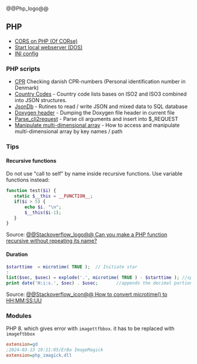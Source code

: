 @@Php_logo@@

## PHP 

- [CORS on PHP (Of CORse)](of-course.html)
- [Start local webserver (DOS)](local_server.html)
- [INI config](ini_config)

### PHP scripts

- [CPR](/cpr) Checking danish CPR-numbers (Personal identification number in Denmark)
- [Country Codes](/country.io/) - Country code lists bases on ISO2 and ISO3 combined into JSON structures.
- [JsonDb](/jsondb/) - Rutines to read / write JSON and mixed data to SQL database
- [Doxygen header](Doxygen/) - Dumping the Doxygen file header in current file
- [Parse_cli2request](parse_cli2request/) - Parse cli arguments and insert into $_REQUEST
- [Manipulate multi-dimensional array](Modify_structure/) - How to access and manipulate multi-dimensional array by key names / path

### Tips

#### Recursive functions
Do not use "call to self" by name inside recursive functions. Use variable functions instead:

```php
function test($i) {
   static $__this = __FUNCTION__;
   if($i > 5) {
       echo $i. "\n";
       $__this($i-1);
   }
}
```
Source: [@@Stackoverflow_logo@@ Can you make a PHP function recursive without repeating its name?](https://stackoverflow.com/a/2719016)

#### Duration

```php
$starttime  = microtime( TRUE );  // Initiate star
:
list($sec, $usec) = explode('.', microtime( TRUE ) - $starttime ); //split the microtime on .
print date('H:i:s.', $sec) . $usec;       //appends the decimal portion of seconds
```
Source: [@@Stackoverflow_icon@@ How to convert microtime() to HH:MM:SS:UU](https://stackoverflow.com/questions/16825240/how-to-convert-microtime-to-hhmmssuu)

### Modules

PHP 8. which gives error with  `imagettfbbox`. it has to be replaced with `imageftbbox`

```ini
extension=gd
;2024-03-13 19:11:05/ErBa ImageMagick
extension=php_imagick.dll
```


